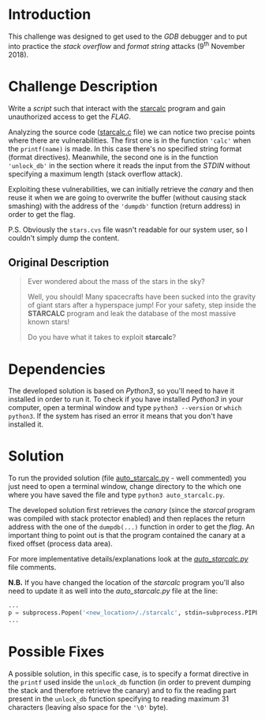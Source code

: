 # Introduction
This challenge was designed to get used to the *GDB* debugger and to put into practice the *stack overflow* and *format string* attacks (9<sup>th</sup> November 2018).

# Challenge Description
Write a *script* such that interact with the [starcalc](starcalc) program and gain unauthorized access to get the *FLAG*. 

Analyzing the source code ([starcalc.c](starcalc.c) file) we can notice two precise points where there are vulnerabilities. The first one is in the function `'calc'` when the `printf(name)` is made. In this case there's no specified string format (format directives). Meanwhile, the second one is in the function `'unlock_db'` in the section where it reads the input from the *STDIN* without specifying a maximum length (stack overflow attack).

Exploiting these vulnerabilities, we can initially retrieve the *canary* and then reuse it when we are going to overwrite the buffer (without causing stack smashing) with the address of the `'dumpdb'` function (return address) in order to get the flag.

P.S. Obviously the `stars.cvs` file wasn't readable for our system user, so I couldn't simply dump the content.

## Original Description

>Ever wondered about the mass of the stars in the sky?
>
>Well, you should! Many spacecrafts have been sucked into the gravity of giant stars after a hyperspace jump! For your safety, step inside the **STARCALC** program and leak the database of the most massive known stars!
>
>Do you have what it takes to exploit **starcalc**?

# Dependencies
The developed solution is based on *Python3*, so you'll need to have it installed in order to run it. To check if you have installed *Python3* in your computer, open a terminal window and type `python3 --version` or `which python3`. If the system has rised an error it means that you don't have installed it.

# Solution
To run the provided solution (file [auto_starcalc.py](auto_starcalc.py) - well commented) you just need to open a terminal window, change directory to the which one where you have saved the file and type `python3 auto_starcalc.py`.

The developed solution first retrieves the *canary* (since the *starcal* program was compiled with stack protector enabled) and then replaces the return address with the one of the `dumpdb(...)` function in order to get the *flag*. An important thing to point out is that the program contained the canary at a fixed offset (process data area).

For more implementative details/explanations look at the [*auto_starcalc.py*](auto_starcalc.py) file comments.

**N.B.** If you have changed the location of the *starcalc* program you'll also need to update it as well into the *auto_starcalc.py* file at the line:

```python
...
p = subprocess.Popen('<new_location>/./starcalc', stdin=subprocess.PIPE, stdout=subprocess.PIPE)
...
```

# Possible Fixes
A possible solution, in this specific case, is to specify a format directive in the `printf` used inside the `unlock_db` function (in order to prevent dumping the stack and therefore retrieve the canary) and to fix the reading part present in the `unlock_db` function specifying to reading maximum 31 characters (leaving also space for the `'\0'` byte).
